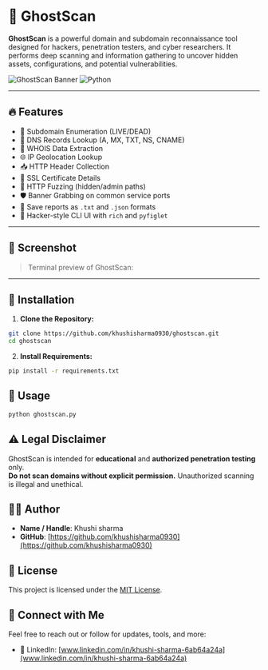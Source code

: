 # 👻 GhostScan

**GhostScan** is a powerful domain and subdomain reconnaissance tool designed for hackers, penetration testers, and cyber researchers. It performs deep scanning and information gathering to uncover hidden assets, configurations, and potential vulnerabilities.

![GhostScan Banner](https://img.shields.io/badge/Status-Active-brightgreen) ![Python](https://img.shields.io/badge/Made%20with-Python-blue)

---

## 🔥 Features

- 🔎 Subdomain Enumeration (LIVE/DEAD)
- 📡 DNS Records Lookup (A, MX, TXT, NS, CNAME)
- 🧾 WHOIS Data Extraction
- 🌐 IP Geolocation Lookup
- 📥 HTTP Header Collection
- 🔐 SSL Certificate Details
- 🧪 HTTP Fuzzing (hidden/admin paths)
- 🛡️ Banner Grabbing on common service ports
- 💾 Save reports as `.txt` and `.json` formats
- 🎨 Hacker-style CLI UI with `rich` and `pyfiglet`

---

## 📸 Screenshot

> Terminal preview of GhostScan:



---

## 🚀 Installation

1. **Clone the Repository:**
```bash
git clone https://github.com/khushisharma0930/ghostscan.git
cd ghostscan
```
2. **Install Requirements:**
```bash
pip install -r requirements.txt
```

## 🧠 Usage
```bash
python ghostscan.py

```
## ⚠️ Legal Disclaimer

GhostScan is intended for **educational** and **authorized penetration testing** only.  
**Do not scan domains without explicit permission.** Unauthorized scanning is illegal and unethical.

## 👨‍💻 Author

- **Name / Handle**: Khushi sharma 
- **GitHub**: [https://github.com/khushisharma0930](https://github.com/khushisharma0930)

## 📜 License

This project is licensed under the [MIT License](LICENSE).

## 📡 Connect with Me

Feel free to reach out or follow for updates, tools, and more:

- 💬 LinkedIn: [www.linkedin.com/in/khushi-sharma-6ab64a24a](www.linkedin.com/in/khushi-sharma-6ab64a24a)


